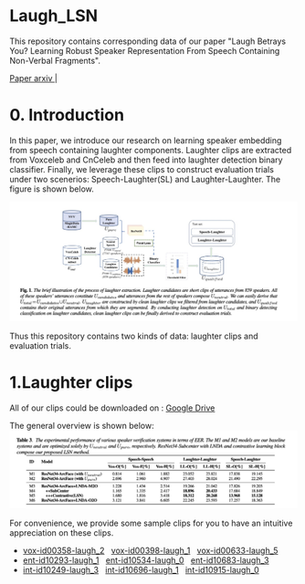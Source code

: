 # Laugh_LSN
This repository contains corresponding data of our paper "Laugh Betrays You? Learning Robust Speaker Representation From Speech Containing Non-Verbal Fragments".

<a href="https://arxiv.org/abs/2210.16028">Paper arxiv </a>  |

# 0. Introduction
In this paper, we introduce our research on learning speaker embedding from speech containing laughter components. Laughter clips are extracted from Voxceleb and CnCeleb and then feed into laughter detection binary classifier. Finally, we leverage these clips to construct evaluation trials under two scenerios: Speech-Laughter(SL) and Laughter-Laughter. The figure is shown below.


![image](https://github.com/nevermoreLin/Laugh_LSN/blob/main/fig/pipeline.jpg?raw=true)
 
Thus this repository contains two kinds of data: laughter clips and evaluation trials.

# 1.Laughter clips 
All of our clips could be downloaded on :
<a href="https://drive.google.com/drive/folders/1kh72qXWssDhkmlAhrboms-teR2RJHOoo?usp=sharing">Google Drive </a>

 The general overview is shown below: ![image](https://github.com/nevermoreLin/Laugh_LSN/blob/main/fig/clips_info.jpg?raw=true)

For convenience, we provide some sample clips for you to have an intuitive appreciation on these clips.

<ul>
  <li>
    <a href="https://laughter-1304631821.cos.ap-shanghai.myqcloud.com/vox-id00358-laugh_2.mp3">vox-id00358-laugh_2</a>&nbsp&nbsp
    <a href="https://laughter-1304631821.cos.ap-shanghai.myqcloud.com/vox-id00398-laugh_1.mp3">vox-id00398-laugh_1</a>&nbsp&nbsp
    <a href="https://laughter-1304631821.cos.ap-shanghai.myqcloud.com/vox-id00633-laugh_5.mp3">vox-id00633-laugh_5</a>
  </li>
  <li>
    <a href="https://laughter-1304631821.cos.ap-shanghai.myqcloud.com/ent-id10293-laugh_1.mp3">ent-id10293-laugh_1</a>&nbsp&nbsp
    <a href="https://laughter-1304631821.cos.ap-shanghai.myqcloud.com/ent-id10534-laugh_0.mp3">ent-id10534-laugh_0</a>&nbsp&nbsp
    <a href="https://laughter-1304631821.cos.ap-shanghai.myqcloud.com/ent-id10683-laugh_3.mp3">ent-id10683-laugh_3</a>
  </li>
  <li>
    <a href="https://laughter-1304631821.cos.ap-shanghai.myqcloud.com/int-id10249-laugh_3.mp3">int-id10249-laugh_3</a>&nbsp&nbsp
    <a href="https://laughter-1304631821.cos.ap-shanghai.myqcloud.com/int-id10696-laugh_1.mp3">int-id10696-laugh_1</a>&nbsp&nbsp
    <a href="https://laughter-1304631821.cos.ap-shanghai.myqcloud.com/int-id10915-laugh_0.mp3">int-id10915-laugh_0</a>
  </li>
</ul>
